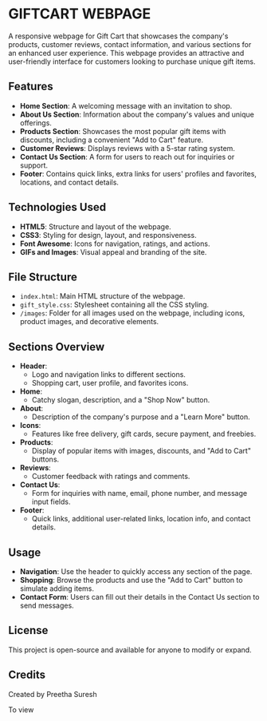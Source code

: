 # GIFTCART WEBPAGE

A responsive webpage for Gift Cart that showcases the company's products, customer reviews, contact information, and various sections for an enhanced user experience. This webpage provides an attractive and user-friendly interface for customers looking to purchase unique gift items.

## Features
- **Home Section**: A welcoming message with an invitation to shop.
- **About Us Section**: Information about the company's values and unique offerings.
- **Products Section**: Showcases the most popular gift items with discounts, including a convenient "Add to Cart" feature.
- **Customer Reviews**: Displays reviews with a 5-star rating system.
- **Contact Us Section**: A form for users to reach out for inquiries or support.
- **Footer**: Contains quick links, extra links for users' profiles and favorites, locations, and contact details.

## Technologies Used
- **HTML5**: Structure and layout of the webpage.
- **CSS3**: Styling for design, layout, and responsiveness.
- **Font Awesome**: Icons for navigation, ratings, and actions.
- **GIFs and Images**: Visual appeal and branding of the site.

## File Structure
- `index.html`: Main HTML structure of the webpage.
- `gift_style.css`: Stylesheet containing all the CSS styling.
- `/images`: Folder for all images used on the webpage, including icons, product images, and decorative elements.

## Sections Overview
- **Header**:  
   - Logo and navigation links to different sections.
   - Shopping cart, user profile, and favorites icons.
- **Home**:  
   - Catchy slogan, description, and a "Shop Now" button.
- **About**:  
   - Description of the company's purpose and a "Learn More" button.
- **Icons**:  
   - Features like free delivery, gift cards, secure payment, and freebies.
- **Products**:  
   - Display of popular items with images, discounts, and "Add to Cart" buttons.
- **Reviews**:  
   - Customer feedback with ratings and comments.
- **Contact Us**:  
   - Form for inquiries with name, email, phone number, and message input fields.
- **Footer**:  
   - Quick links, additional user-related links, location info, and contact details.

## Usage
- **Navigation**: Use the header to quickly access any section of the page.
- **Shopping**: Browse the products and use the "Add to Cart" button to simulate adding items.
- **Contact Form**: Users can fill out their details in the Contact Us section to send messages.

## License
This project is open-source and available for anyone to modify or expand.

## Credits
Created by Preetha Suresh


To view
